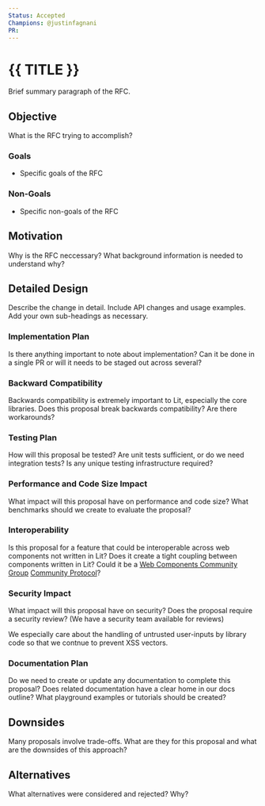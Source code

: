 ```yaml
---
Status: Accepted
Champions: @justinfagnani
PR:
---
```


# {{ TITLE }}

Brief summary paragraph of the RFC.

## Objective

What is the RFC trying to accomplish?

### Goals
- Specific goals of the RFC

### Non-Goals
- Specific non-goals of the RFC

## Motivation

Why is the RFC neccessary? What background information is needed to understand why?

## Detailed Design

Describe the change in detail. Include API changes and usage examples. Add your own sub-headings as necessary.

### Implementation Plan

Is there anything important to note about implementation? Can it be done in a single PR or will it needs to be staged out across several?

### Backward Compatibility

Backwards compatibility is extremely important to Lit, especially the core libraries. Does this proposal break backwards compatibility? Are there workarounds?

### Testing Plan

How will this proposal be tested? Are unit tests sufficient, or do we need integration tests? Is any unique testing infrastructure required?

### Performance and Code Size Impact

What impact will this proposal have on performance and code size? What benchmarks should we create to evaluate the proposal?

### Interoperability

Is this proposal for a feature that could be interoperable across web components not written in Lit? Does it create a tight coupling between components written in Lit? Could it be a [Web Components Community Group](https://github.com/w3c/webcomponents-cg) [Community Protocol](https://github.com/webcomponents-cg/community-protocols)?

### Security Impact

What impact will this proposal have on security? Does the proposal require a security review? (We have a security team available for reviews)

We especially care about the handling of untrusted user-inputs by library code so that we contnue to prevent XSS vectors.

### Documentation Plan
Do we need to create or update any documentation to complete this proposal? Does related documentation have a clear home in our docs outline? What playground examples or tutorials should be created?

## Downsides

Many proposals involve trade-offs. What are they for this proposal and what are the downsides of this approach?

## Alternatives

What alternatives were considered and rejected? Why?

